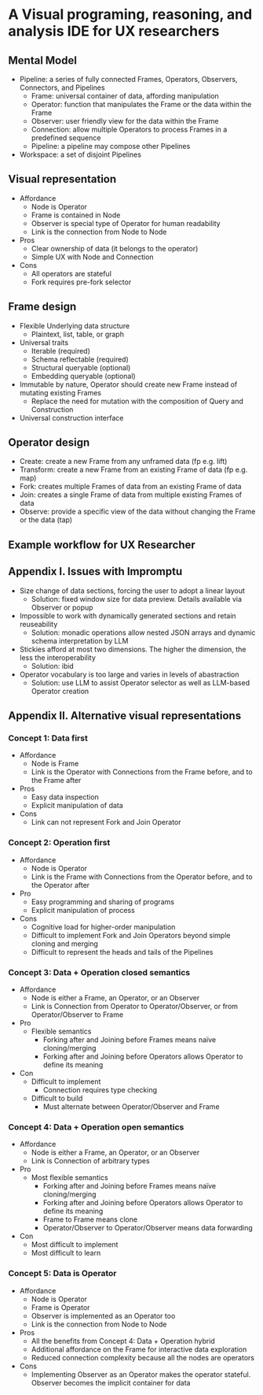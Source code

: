 # A Visual programing, reasoning, and analysis IDE for UX researchers

## Mental Model

- Pipeline: a series of fully connected Frames, Operators, Observers, Connectors, and Pipelines
  - Frame: universal container of data, affording manipulation
  - Operator: function that manipulates the Frame or the data within the Frame
  - Observer: user friendly view for the data within the Frame
  - Connection: allow multiple Operators to process Frames in a predefined sequence
  - Pipeline: a pipeline may compose other Pipelines
- Workspace: a set of disjoint Pipelines

## Visual representation

- Affordance
  - Node is Operator
  - Frame is contained in Node
  - Observer is special type of Operator for human readability
  - Link is the connection from Node to Node
- Pros
  - Clear ownership of data (it belongs to the operator)
  - Simple UX with Node and Connection
- Cons
  - All operators are stateful
  - Fork requires pre-fork selector

## Frame design

- Flexible Underlying data structure
  - Plaintext, list, table, or graph
- Universal traits
  - Iterable (required)
  - Schema reflectable (required)
  - Structural queryable (optional)
  - Embedding queryable (optional)
- Immutable by nature, Operator should create new Frame instead of mutating existing Frames
  - Replace the need for mutation with the composition of Query and Construction
- Universal construction interface

## Operator design

- Create: create a new Frame from any unframed data (fp e.g. lift)
- Transform: create a new Frame from an existing Frame of data (fp e.g. map)
- Fork: creates multiple Frames of data from an existing Frame of data
- Join: creates a single Frame of data from multiple existing Frames of data
- Observe: provide a specific view of the data without changing the Frame or the data (tap)

## Example workflow for UX Researcher

## Appendix I. Issues with Impromptu

- Size change of data sections, forcing the user to adopt a linear layout
  - Solution: fixed window size for data preview. Details available via Observer or popup
- Impossible to work with dynamically generated sections and retain reuseability
  - Solution: monadic operations allow nested JSON arrays and dynamic schema interpretation by LLM
- Stickies afford at most two dimensions. The higher the dimension, the less the interoperability
  - Solution: ibid
- Operator vocabulary is too large and varies in levels of abastraction
  - Solution: use LLM to assist Operator selector as well as LLM-based Operator creation

## Appendix II. Alternative visual representations

### Concept 1: Data first

- Affordance
  - Node is Frame
  - Link is the Operator with Connections from the Frame before, and to the Frame after
- Pros
  - Easy data inspection
  - Explicit manipulation of data
- Cons
  - Link can not represent Fork and Join Operator

### Concept 2: Operation first

- Affordance
  - Node is Operator
  - Link is the Frame with Connections from the Operator before, and to the Operator after
- Pro
  - Easy programming and sharing of programs
  - Explicit manipulation of process
- Cons
  - Cognitive load for higher-order manipulation
  - Difficult to implement Fork and Join Operators beyond simple cloning and merging
  - Difficult to represent the heads and tails of the Pipelines

### Concept 3: Data + Operation closed semantics

- Affordance
  - Node is either a Frame, an Operator, or an Observer
  - Link is Connection from Operator to Operator/Observer, or from Operator/Observer to Frame
- Pro
  - Flexible semantics
    - Forking after and Joining before Frames means naïve cloning/merging
    - Forking after and Joining before Operators allows Operator to define its meaning
- Con
  - Difficult to implement
    - Connection requires type checking
  - Difficult to build
    - Must alternate between Operator/Observer and Frame

### Concept 4: Data + Operation open semantics

- Affordance
  - Node is either a Frame, an Operator, or an Observer
  - Link is Connection of arbitrary types
- Pro
  - Most flexible semantics
    - Forking after and Joining before Frames means naïve cloning/merging
    - Forking after and Joining before Operators allows Operator to define its meaning
    - Frame to Frame means clone
    - Operator/Observer to Operator/Observer means data forwarding
- Con
  - Most difficult to implement
  - Most difficult to learn

### Concept 5: Data is Operator

- Affordance
  - Node is Operator
  - Frame is Operator
  - Observer is implemented as an Operator too
  - Link is the connection from Node to Node
- Pros
  - All the benefits from Concept 4: Data + Operation hybrid
  - Additional affordance on the Frame for interactive data exploration
  - Reduced connection complexity because all the nodes are operators
- Cons
  - Implementing Observer as an Operator makes the operator stateful. Observer becomes the implicit container for data
